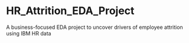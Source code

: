 # HR_Attrition_EDA_Project
A business-focused EDA project to uncover drivers of employee attrition using IBM HR data
